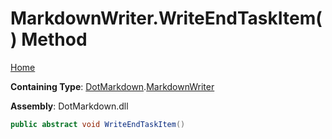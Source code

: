 <a name="_top"></a>

# MarkdownWriter\.WriteEndTaskItem\(\) Method

[Home](../../../README.md#_top)

**Containing Type**: [DotMarkdown](../../README.md#_top)\.[MarkdownWriter](../README.md#_top)

**Assembly**: DotMarkdown\.dll

```csharp
public abstract void WriteEndTaskItem()
```

